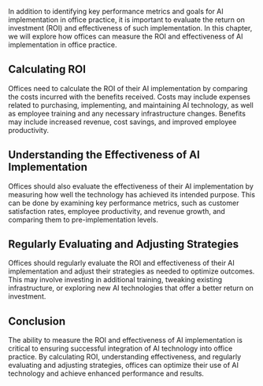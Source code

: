 
In addition to identifying key performance metrics and goals for AI implementation in office practice, it is important to evaluate the return on investment (ROI) and effectiveness of such implementation. In this chapter, we will explore how offices can measure the ROI and effectiveness of AI implementation in office practice.

Calculating ROI
---------------

Offices need to calculate the ROI of their AI implementation by comparing the costs incurred with the benefits received. Costs may include expenses related to purchasing, implementing, and maintaining AI technology, as well as employee training and any necessary infrastructure changes. Benefits may include increased revenue, cost savings, and improved employee productivity.

Understanding the Effectiveness of AI Implementation
----------------------------------------------------

Offices should also evaluate the effectiveness of their AI implementation by measuring how well the technology has achieved its intended purpose. This can be done by examining key performance metrics, such as customer satisfaction rates, employee productivity, and revenue growth, and comparing them to pre-implementation levels.

Regularly Evaluating and Adjusting Strategies
---------------------------------------------

Offices should regularly evaluate the ROI and effectiveness of their AI implementation and adjust their strategies as needed to optimize outcomes. This may involve investing in additional training, tweaking existing infrastructure, or exploring new AI technologies that offer a better return on investment.

Conclusion
----------

The ability to measure the ROI and effectiveness of AI implementation is critical to ensuring successful integration of AI technology into office practice. By calculating ROI, understanding effectiveness, and regularly evaluating and adjusting strategies, offices can optimize their use of AI technology and achieve enhanced performance and results.
